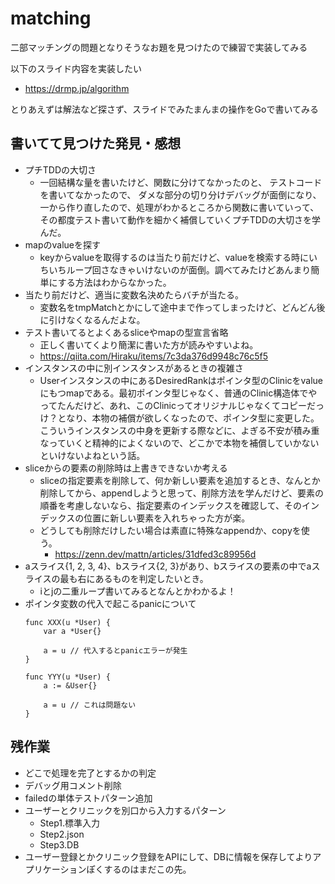 # matching
二部マッチングの問題となりそうなお題を見つけたので練習で実装してみる

以下のスライド内容を実装したい

- https://drmp.jp/algorithm

とりあえずは解法など探さず、スライドでみたまんまの操作をGoで書いてみる


## 書いてて見つけた発見・感想
- プチTDDの大切さ
    - 一回結構な量を書いたけど、関数に分けてなかったのと、
        テストコードを書いてなかったので、
        ダメな部分の切り分けデバッグが面倒になり、一から作り直したので、処理がわかるところから関数に書いていって、その都度テスト書いて動作を細かく補償していくプチTDDの大切さを学んだ。
- mapのvalueを探す
    - keyからvalueを取得するのは当たり前だけど、valueを検索する時にいちいちループ回さなきゃいけないのが面倒。調べてみたけどあんまり簡単にする方法はわからなかった。
- 当たり前だけど、適当に変数名決めたらバチが当たる。
    - 変数名をtmpMatchとかにして途中まで作ってしまったけど、どんどん後に引けなくなるんだよな。
- テスト書いてるとよくあるsliceやmapの型宣言省略
    - 正しく書いてくより簡潔に書いた方が読みやすいよね。
    - https://qiita.com/Hiraku/items/7c3da376d9948c76c5f5
- インスタンスの中に別インスタンスがあるときの複雑さ
    - Userインスタンスの中にあるDesiredRankはポインタ型のClinicをvalueにもつmapである。最初ポインタ型じゃなく、普通のClinic構造体でやってたんだけど、あれ、このClinicってオリジナルじゃなくてコピーだっけ？となり、本物の補償が欲しくなったので、ポインタ型に変更した。こういうインスタンスの中身を更新する際などに、よぎる不安が積み重なっていくと精神的によくないので、どこかで本物を補償していかないといけないよねという話。
- sliceからの要素の削除時は上書きできないか考える
    - sliceの指定要素を削除して、何か新しい要素を追加するとき、なんとか削除してから、appendしようと思って、削除方法を学んだけど、要素の順番を考慮しないなら、指定要素のインデックスを確認して、そのインデックスの位置に新しい要素を入れちゃった方が楽。
    - どうしても削除だけしたい場合は素直に特殊なappendか、copyを使う。
        - https://zenn.dev/mattn/articles/31dfed3c89956d
- aスライス{1, 2, 3, 4}、bスライス{2, 3}があり、bスライスの要素の中でaスライスの最も右にあるものを判定したいとき。
    - iとjの二重ループ書いてみるとなんとかわかるよ！
- ポインタ変数の代入で起こるpanicについて
    ```golang
    func XXX(u *User) {
        var a *User{}

        a = u // 代入するとpanicエラーが発生
    }
    ```
    ```golang
    func YYY(u *User) {
        a := &User{}

        a = u // これは問題ない
    }
    ```

## 残作業
- どこで処理を完了とするかの判定
- デバッグ用コメント削除
- failedの単体テストパターン追加
- ユーザーとクリニックを別口から入力するパターン
    - Step1.標準入力
    - Step2.json
    - Step3.DB
- ユーザー登録とかクリニック登録をAPIにして、DBに情報を保存してよりアプリケーションぽくするのはまだこの先。
